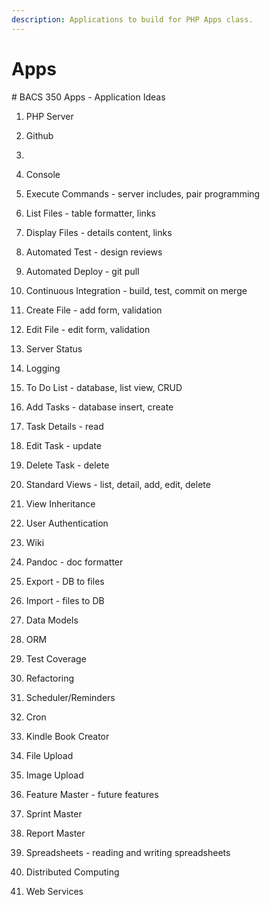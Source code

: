 ```yaml
---
description: Applications to build for PHP Apps class.
---
```


# Apps

\# BACS 350 Apps - Application Ideas



1. PHP Server
2. Github
3. 
1. Console

1. Execute Commands - server includes, pair programming

1. List Files - table formatter, links

1. Display Files - details content, links

1. Automated Test - design reviews

1. Automated Deploy - git pull

1. Continuous Integration - build, test, commit on merge

1. Create File - add form, validation

1. Edit File - edit form, validation

1. Server Status

1. Logging

1. To Do List - database, list view, CRUD

1. Add Tasks - database insert, create

1. Task Details - read

1. Edit Task - update

1. Delete Task - delete

1. Standard Views - list, detail, add, edit, delete 

1. View Inheritance

1. User Authentication

1. Wiki

1. Pandoc - doc formatter

1. Export - DB to files

1. Import - files to DB

1. Data Models

1. ORM

1. Test Coverage

1. Refactoring

1. Scheduler/Reminders

1. Cron

1. Kindle Book Creator

1. File Upload

1. Image Upload

1. Feature Master - future features 

1. Sprint Master

1. Report Master

1. Spreadsheets - reading and writing spreadsheets

1. Distributed Computing

1. Web Services







